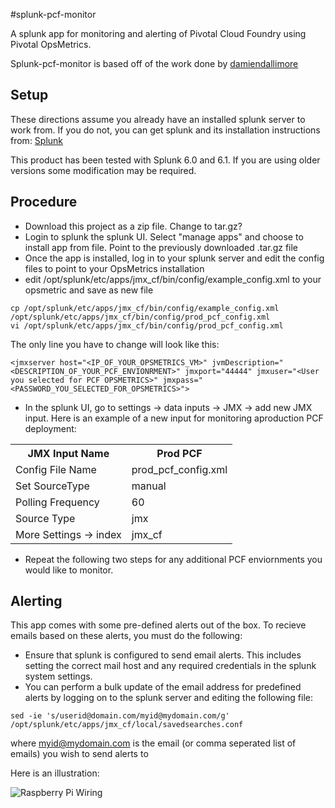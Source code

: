 #splunk-pcf-monitor

A splunk app for monitoring and alerting of Pivotal Cloud Foundry using Pivotal OpsMetrics.

Splunk-pcf-monitor is based off of the work done by [damiendallimore](https://github.com/damiendallimore/SPLUNK4JMX)

## Setup
These directions assume you already have an installed splunk server to work from.  If you do not, you can get splunk and its installation instructions from:
[Splunk](http://www.splunk.com/download)

This product has been tested with Splunk 6.0 and 6.1.  If you are using older versions some modification may be required.
 
## Procedure
- Download this project as a zip file.  Change to tar.gz?
- Login to splunk the splunk UI.  Select "manage apps" and choose to install app from file.  Point to the previously downloaded .tar.gz file
- Once the app is installed, log in to your splunk server and edit the config files to point to your OpsMetrics installation
- edit /opt/splunk/etc/apps/jmx_cf/bin/config/example_config.xml to your opsmetric and save as new file
```
cp /opt/splunk/etc/apps/jmx_cf/bin/config/example_config.xml /opt/splunk/etc/apps/jmx_cf/bin/config/prod_pcf_config.xml
vi /opt/splunk/etc/apps/jmx_cf/bin/config/prod_pcf_config.xml
```
The only line you have to change will look like this:
```
<jmxserver host="<IP_OF_YOUR_OPSMETRICS_VM>" jvmDescription="<DESCRIPTION_OF_YOUR_PCF_ENVIONRMENT>" jmxport="44444" jmxuser="<User you selected for PCF OPSMETRICS>" jmxpass="<PASSWORD_YOU_SELECTED_FOR_OPSMETRICS>">
```
- In the splunk UI, go to settings -> data inputs -> JMX -> add new JMX input.  Here is an example of a new input for monitoring aproduction PCF deployment:
<table>
  <tr>
    <th>JMX Input Name</th><th>Prod PCF</th>
  </tr>
  <tr>
    <td>Config File Name</td><td>prod_pcf_config.xml</td>
  </tr>
  <tr>
    <td>Set SourceType</td><td>manual</td>
  </tr>
  <tr>
    <td>Polling Frequency</td><td>60</td>
  </tr>
  <tr>
    <td>Source Type</td><td>jmx</td>
  </tr>
  <tr>
    <td>More Settings -> index</td><td>jmx_cf</td>
  </tr>
</table>

- Repeat the following two steps for any additional PCF enviornments you would like to monitor.


## Alerting
This app comes with some pre-defined alerts out of the box.  To recieve emails based on these alerts, you must do the following:
- Ensure that splunk is configured to send email alerts.  This includes setting the correct mail host and any required credentials in the splunk system settings.
- You can perform a bulk update of the email address for predefined alerts by logging on to the splunk server and editing the following file:
```
sed -ie 's/userid@domain.com/myid@mydomain.com/g' /opt/splunk/etc/apps/jmx_cf/local/savedsearches.conf

```
where myid@mydomain.com is the email (or comma seperated list of emails) you wish to send alerts to 


Here is an illustration:

![Raspberry Pi Wiring](doc/rpi-wiring.jpg)

